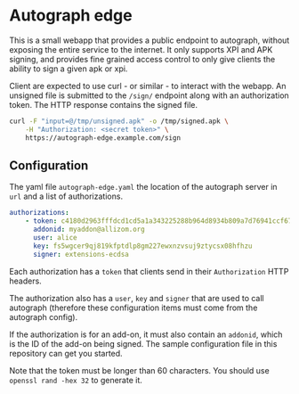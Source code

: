 Autograph edge
==============

This is a small webapp that provides a public endpoint to autograph,
without exposing the entire service to the internet. It only supports XPI and
APK signing, and provides fine grained access control to only give clients the
ability to sign a given apk or xpi.

Client are expected to use curl - or similar - to interact with the webapp. An
unsigned file is submitted to the `/sign/` endpoint along with an authorization
token. The HTTP response contains the signed file.

```bash
curl -F "input=@/tmp/unsigned.apk" -o /tmp/signed.apk \
    -H "Authorization: <secret token>" \
    https://autograph-edge.example.com/sign
```

Configuration
-------------


The yaml file `autograph-edge.yaml` the location of the autograph server in
`url` and a list of authorizations.

```yaml
authorizations:
    - token: c4180d2963fffdcd1cd5a1a343225288b964d8934b809a7d76941ccf67cc8547
      addonid: myaddon@allizom.org
      user: alice
      key: fs5wgcer9qj819kfptdlp8gm227ewxnzvsuj9ztycsx08hfhzu
      signer: extensions-ecdsa
```

Each authorization has a `token` that clients send in their `Authorization` HTTP
headers.

The authorization also has a `user`, `key` and `signer` that are used to call
autograph (therefore these configuration items must come from the autograph
config).

If the authorization is for an add-on, it must also contain an `addonid`, which
is the ID of the add-on being signed. The sample configuration file in this
repository can get you started.

Note that the token must be longer than 60 characters. You should use `openssl
rand -hex 32` to generate it.
